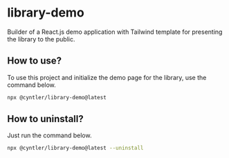 # library-demo

Builder of a React.js demo application with Tailwind template for presenting the library to the public.

## How to use?

To use this project and initialize the demo page for the library, use the command below.

```sh
npx @cyntler/library-demo@latest
```

## How to uninstall?

Just run the command below.

```sh
npx @cyntler/library-demo@latest --uninstall
```
